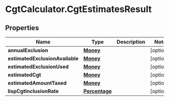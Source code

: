 # CgtCalculator.CgtEstimatesResult

## Properties
Name | Type | Description | Notes
------------ | ------------- | ------------- | -------------
**annualExclusion** | [**Money**](Money.md) |  | [optional] 
**estimatedExclusionAvailable** | [**Money**](Money.md) |  | [optional] 
**estimatedExclusionUsed** | [**Money**](Money.md) |  | [optional] 
**estimatedCgt** | [**Money**](Money.md) |  | [optional] 
**estimatedAmountTaxed** | [**Money**](Money.md) |  | [optional] 
**lispCgtInclusionRate** | [**Percentage**](Percentage.md) |  | [optional] 


